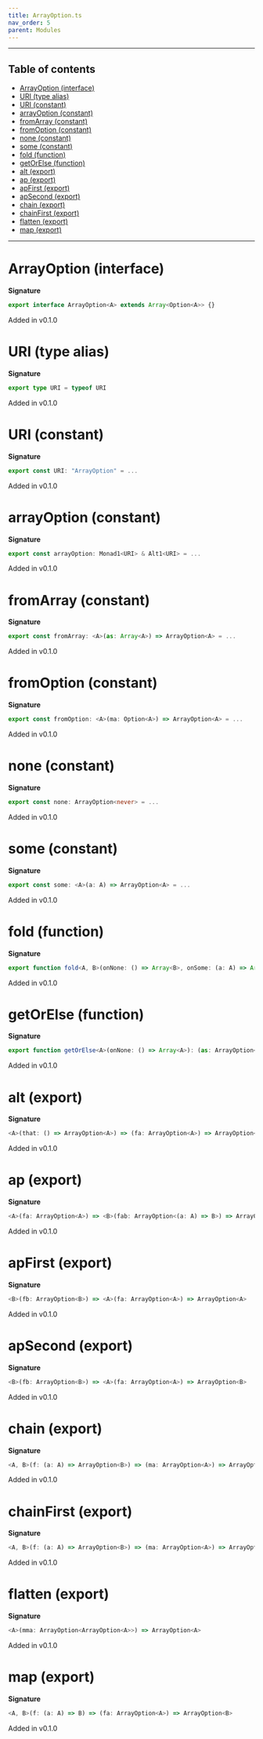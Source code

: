 ```yaml
---
title: ArrayOption.ts
nav_order: 5
parent: Modules
---
```


---

<h2 class="text-delta">Table of contents</h2>

- [ArrayOption (interface)](#arrayoption-interface)
- [URI (type alias)](#uri-type-alias)
- [URI (constant)](#uri-constant)
- [arrayOption (constant)](#arrayoption-constant)
- [fromArray (constant)](#fromarray-constant)
- [fromOption (constant)](#fromoption-constant)
- [none (constant)](#none-constant)
- [some (constant)](#some-constant)
- [fold (function)](#fold-function)
- [getOrElse (function)](#getorelse-function)
- [alt (export)](#alt-export)
- [ap (export)](#ap-export)
- [apFirst (export)](#apfirst-export)
- [apSecond (export)](#apsecond-export)
- [chain (export)](#chain-export)
- [chainFirst (export)](#chainfirst-export)
- [flatten (export)](#flatten-export)
- [map (export)](#map-export)

---

# ArrayOption (interface)

**Signature**

```ts
export interface ArrayOption<A> extends Array<Option<A>> {}
```

Added in v0.1.0

# URI (type alias)

**Signature**

```ts
export type URI = typeof URI
```

Added in v0.1.0

# URI (constant)

**Signature**

```ts
export const URI: "ArrayOption" = ...
```

Added in v0.1.0

# arrayOption (constant)

**Signature**

```ts
export const arrayOption: Monad1<URI> & Alt1<URI> = ...
```

Added in v0.1.0

# fromArray (constant)

**Signature**

```ts
export const fromArray: <A>(as: Array<A>) => ArrayOption<A> = ...
```

Added in v0.1.0

# fromOption (constant)

**Signature**

```ts
export const fromOption: <A>(ma: Option<A>) => ArrayOption<A> = ...
```

Added in v0.1.0

# none (constant)

**Signature**

```ts
export const none: ArrayOption<never> = ...
```

Added in v0.1.0

# some (constant)

**Signature**

```ts
export const some: <A>(a: A) => ArrayOption<A> = ...
```

Added in v0.1.0

# fold (function)

**Signature**

```ts
export function fold<A, B>(onNone: () => Array<B>, onSome: (a: A) => Array<B>): (as: ArrayOption<A>) => Array<B> { ... }
```

Added in v0.1.0

# getOrElse (function)

**Signature**

```ts
export function getOrElse<A>(onNone: () => Array<A>): (as: ArrayOption<A>) => Array<A> { ... }
```

Added in v0.1.0

# alt (export)

**Signature**

```ts
<A>(that: () => ArrayOption<A>) => (fa: ArrayOption<A>) => ArrayOption<A>
```

Added in v0.1.0

# ap (export)

**Signature**

```ts
<A>(fa: ArrayOption<A>) => <B>(fab: ArrayOption<(a: A) => B>) => ArrayOption<B>
```

Added in v0.1.0

# apFirst (export)

**Signature**

```ts
<B>(fb: ArrayOption<B>) => <A>(fa: ArrayOption<A>) => ArrayOption<A>
```

Added in v0.1.0

# apSecond (export)

**Signature**

```ts
<B>(fb: ArrayOption<B>) => <A>(fa: ArrayOption<A>) => ArrayOption<B>
```

Added in v0.1.0

# chain (export)

**Signature**

```ts
<A, B>(f: (a: A) => ArrayOption<B>) => (ma: ArrayOption<A>) => ArrayOption<B>
```

Added in v0.1.0

# chainFirst (export)

**Signature**

```ts
<A, B>(f: (a: A) => ArrayOption<B>) => (ma: ArrayOption<A>) => ArrayOption<A>
```

Added in v0.1.0

# flatten (export)

**Signature**

```ts
<A>(mma: ArrayOption<ArrayOption<A>>) => ArrayOption<A>
```

Added in v0.1.0

# map (export)

**Signature**

```ts
<A, B>(f: (a: A) => B) => (fa: ArrayOption<A>) => ArrayOption<B>
```

Added in v0.1.0
